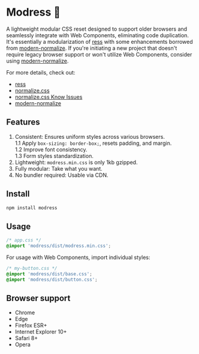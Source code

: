 # Modress 👢

A lightweight modular CSS reset designed to support older browsers and seamlessly integrate with Web Components, eliminating code duplication. It's essentially a modularization of [ress](https://github.com/filipelinhares/ress) with some enhancements borrowed from [modern-normalize](https://github.com/sindresorhus/modern-normalize). If you're initiating a new project that doesn't require legacy browser support or won't utilize Web Components, consider using [modern-normalize](https://github.com/sindresorhus/modern-normalize).

For more details, check out:
- [ress](https://github.com/filipelinhares/ress)
- [normalize.css](https://github.com/necolas/normalize.css)
- [normalize.css Know Issues](https://github.com/necolas/normalize.css#extended-details-and-known-issues)
- [modern-normalize](https://github.com/sindresorhus/modern-normalize)

## Features

1. Consistent: Ensures uniform styles across various browsers.  
1.1 Apply `box-sizing: border-box;`, resets padding, and margin.  
1.2 Improve font consistency.  
1.3 Form styles standardization.  
3. Lightweight: `modress.min.css` is only 1kb gzipped.
4. Fully modular: Take what you want.
5. No bundler required: Usable via CDN.

## Install

```sh
npm install modress
```

## Usage

```css
/* app.css */
@import 'modress/dist/modress.min.css';
```

For usage with Web Components, import individual styles:

```css
/* my-button.css */
@import 'modress/dist/base.css';
@import 'modress/dist/button.css';
```

## Browser support

- Chrome
- Edge
- Firefox ESR+
- Internet Explorer 10+
- Safari 8+
- Opera

